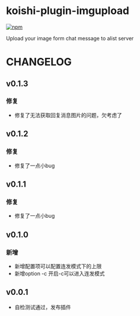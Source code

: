 # koishi-plugin-imgupload

[![npm](https://img.shields.io/npm/v/koishi-plugin-imgupload?style=flat-square)](https://www.npmjs.com/package/koishi-plugin-imgupload)

Upload your image form chat message to alist server

# CHANGELOG

## v0.1.3
### 修复
* 修复了无法获取回复消息图片的问题，欠考虑了

## v0.1.2
### 修复
* 修复了一点小bug

## v0.1.1
### 修复
* 修复了一点小bug

## v0.1.0
### 新增
* 新增配置项可以配置连发模式下的上限
* 新增option -c 开启-c可以进入连发模式

## v0.0.1
* 自检测试通过，发布插件
